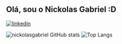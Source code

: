 ## Olá, sou o Nickolas Gabriel :D

[![linkedin](https://img.shields.io/badge/LinkedIn-0077B5?style=for-the-badge&logo=linkedin&logoColor=white)]([https://www.linkedin.com/in/lucas-henrique-borges/](https://www.linkedin.com/in/nickolas-gabriel-dos-santos-paula-595987311/))

![nickolasgabriel GitHub stats](https://github-readme-stats.vercel.app/api?username=nickolasgabriel&show_icons=true&theme=react&title_color=00FA9A&icon_color=00FA9A)
![Top Langs](https://github-readme-stats.vercel.app/api/top-langs/?username=nickolasgabriel&layout=compact&hide=shell&theme=react&title_color=00FA9A&icon_color=00FA9A)

<div style="display: inline_block"> </br>
  <img aling="center" src="https://img.shields.io/badge/HTML5-E34F26?style=for-the-badge&logo=html5&logoColor=white" alt="">
  <img aling="center" src="https://img.shields.io/badge/CSS3-1572B6?style=for-the-badge&logo=css3&logoColor=white" alt="">
  <img aling="center" src="https://img.shields.io/badge/JavaScript-F7DF1E?style=for-the-badge&logo=javascript&logoColor=black" alt="">
  <img aling="center" src="https://img.shields.io/badge/C-00599C?style=for-the-badge&logo=c&logoColor=white" alt="">
</div>
